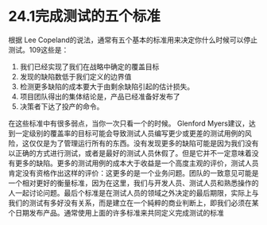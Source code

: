 # 24.1完成测试的五个标准
根据 Lee Copeland的说法，通常有五个基本的标准用来决定你什么时候可以停止测试。109这些是：
1. 我们已经实现了我们在战略中确定的覆盖目标
2. 发现的缺陷数低于我们定义的边界值
3. 检测更多缺陷的成本要大于由剩余缺陷引起的估计损失。
4. 项目团队得出的集体结论是，产品已经准备好发布了
5. 决策者下达了投产的命令。

在这些标准中有很多弱点，当你一次只看一个的时候。 Glenford Myers建议，达到一定级别的覆盖率的目标可能会导致测试人员编写更少或更差的测试用例的风险，这仅仅是为了管理运行所有的东西。没有发现更多的缺陷可能是因为我们没有以正确的方式进行测试，或者是最好的测试人员休假了。但是它并不一定意味着没有更多的缺陷。更多的测试用例的成本大于收益是一个高度主观的评价，测试人员肯定没有资格作出这样的评价：这更多的是一个业务问题。团队的一致意见可能是一个相对更好的衡量标准，因为在这里，我们与开发人员、测试人员和熟悉操作的人一起讨论问题。最后个标准是在测试人员的领域之外决定的最后期限，实际上与我们的测试有多好没有关系，而是建立在一个純粹的商业判断上，即我们必须在某个日期发布产品。通常使用上面的许多标准来共同定义完成测试的标准
